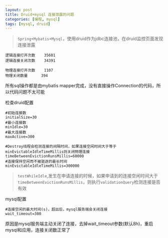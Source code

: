 ```yaml
---
layout: post
title: Druid+mysql 连接泄露的问题
categories: [编程, mysql]
tags: [mysql, druid]
---
```


> `Spring+Mybatis+Mysql`，使用druid作为jdbc连接池，在druid监控页面发现连接泄露
```
逻辑连接打开次数	35601
逻辑连接关闭次数	34391

物理连接打开次数	1107
物理关闭数量	    394
```

所有sql操作都是由mybatis mapper完成，没有直接操作Connection的代码，所以代码问题不太可能

检查druid配置

```properties
#初始连接数
initialSize=30
#最小连接数
minIdle=30
#最大连接数
maxActive=300

#Destroy线程会检测连接的间隔时间，如果连接空闲时间大于等于minEvictableIdleTimeMillis则关闭物理连接
timeBetweenEvictionRunsMillis=60000
#连接保持空闲而不被驱逐的最长时间
minEvictableIdleTimeMillis=300000

```
> `testWhileIdle`,发生在申请连接的时候，如果申请到的连接空闲时间大于`timeBetweenEvictionRunsMillis`，则执行`validationQuery`检测连接是否有效

mysql配置
```properties
#连接空闲的最大时间(s)，超出后，mysql服务端会关闭连接
wait_timeout=300
```

原因是mysql服务端主动关闭了连接，去掉wait_timeout参数(默认8h)，重启mysql和应用，连接关闭数正常了

